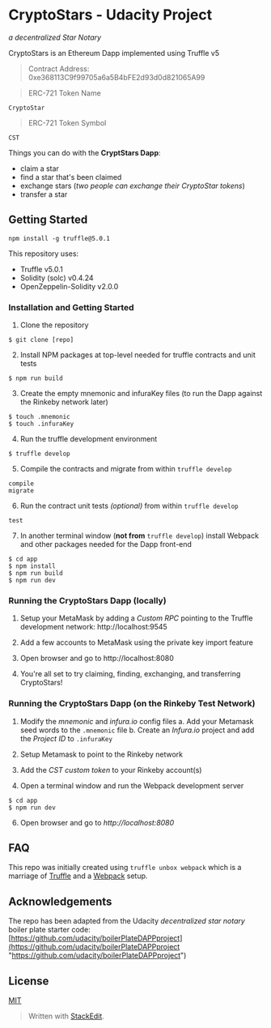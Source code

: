 # CryptoStars - Udacity Project
*a decentralized Star Notary*

CryptoStars is an Ethereum Dapp implemented using Truffle v5

> Contract Address: 0xe368113C9f99705a6a5B4bFE2d93d0d821065A99

> ERC-721 Token Name
> 
	CryptoStar
> 
> ERC-721 Token Symbol
> 
	CST
> 

Things you can do with the **CryptStars Dapp**:

 - claim a star
 - find a star that's been claimed
 - exchange stars (*two people can exchange their CryptoStar tokens*)
 - transfer a star

## Getting Started
`npm install -g truffle@5.0.1`

This repository uses:

 - Truffle v5.0.1
 - Solidity (solc) v0.4.24
 - OpenZeppelin-Solidity v2.0.0

### Installation and Getting Started

 1. Clone the repository
 ```
 $ git clone [repo]
 ```

 2. Install NPM packages at top-level needed for truffle contracts and unit tests
```
$ npm run build
```

 3. Create the empty mnemonic and infuraKey files (to run the Dapp against the Rinkeby network later)
 ```
 $ touch .mnemonic
 $ touch .infuraKey
 ```

 4. Run the truffle development environment
 ```
 $ truffle develop
 ```
 
 5. Compile the contracts and migrate from within `truffle develop`
 ```
compile
migrate
 ```
 
 6. Run the contract unit tests *(optional)* from within `truffle develop`
 ```
test
```

 7. In another terminal window (**not from** `truffle develop`) install Webpack and other packages needed for the Dapp front-end
 
 ```
 $ cd app
 $ npm install
 $ npm run build
 $ npm run dev
 ```

### Running the CryptoStars Dapp (locally)
 
 1. Setup your MetaMask by adding a *Custom RPC* pointing to the Truffle development network: http://localhost:9545
 
 2. Add a few accounts to MetaMask using the private key import feature
 
 3. Open browser and go to http://localhost:8080
 
 4. You're all set to try claiming, finding, exchanging, and transferring  CryptoStars!

 ### Running the CryptoStars Dapp (on the Rinkeby Test Network)

 1. Modify the *mnemonic* and *infura.io* config files
    a. Add your Metamask seed words to the `.mnemonic` file
    b. Create an *Infura.io* project and add the *Project ID* to `.infuraKey`

 2. Setup Metamask to point to the Rinkeby network
 
 3. Add the *CST custom token* to your Rinkeby account(s)

 4. Open a terminal window and run the Webpack development server
 ```
 $ cd app
 $ npm run dev
 ```
 
 6. Open browser and go to *http://localhost:8080*

## FAQ
This repo was initially created using `truffle unbox webpack` which is a marriage of [Truffle](http://truffleframework.com/) and a [Webpack](https://webpack.js.org/) setup.

## Acknowledgements
The repo has been adapted from the Udacity *decentralized star notary* boiler plate starter code:  [https://github.com/udacity/boilerPlateDAPPproject](https://github.com/udacity/boilerPlateDAPPproject "https://github.com/udacity/boilerPlateDAPPproject")

## License
[MIT](https://github.com/lauraweindorf/cryptostars/blob/master/LICENSE)

> Written with [StackEdit](https://stackedit.io/).
